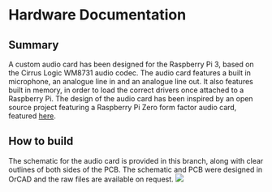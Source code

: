 # Hardware Documentation

## Summary

A custom audio card has been designed for the Raspberry Pi 3, 
based on the Cirrus Logic WM8731 audio codec. The audio card features a built in microphone, an analogue line in and an analogue line out. It also features built in memory, in order to load the correct drivers once attached to a Raspberry Pi. The design of the audio card has been inspired by an open source project featuring a Raspberry Pi Zero form factor audio card, featured [here](https://github.com/skiselev/i2s_audio_phat).


## How to build

The schematic for the audio card is provided in this branch, along with clear outlines of both sides of the PCB. The schematic and PCB were designed in OrCAD and the raw files are available on request. ![](ONDA-hat.JPG)
